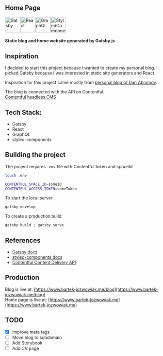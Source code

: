 ## Home Page

<div style="display: flex;">
  <img src="https://codingthesmartway.com/wp-content/uploads/2019/02/gatsby-logo.png" width="50" alt="Gatsby" />
  <img src="https://cdn.worldvectorlogo.com/logos/react.svg" width="50" alt="React" />
  <img src="https://upload.wikimedia.org/wikipedia/commons/thumb/1/17/GraphQL_Logo.svg/1024px-GraphQL_Logo.svg.png" width="50" alt="GraphQL" />
  <img src="https://hashnode.imgix.net/res/hashnode/image/upload/jbhiqodxlyhaqogfuqwy/1486104606.png?w=180&h=180&fit=crop&crop=entropy&auto=format,enhance&q=60" width="50" alt="StyledComponents" />
</div>

#### Static blog and home website generated by Gatsby.js

## Inspiration

I decided to start this project because I wanted to create my personal blog. I picked Gatsby because I was interested in static site generators and React.

Inspiration for this project came mostly from [personal blog of Dan Abramov](https://overreacted.io/).

The blog is connected with the API on Contentful. <br/>
[Contentful headless CMS](https://www.contentful.com/)

## Tech Stack:

- Gatsby
- React
- GraphQL
- styled-components

## Building the project

The project requires `.env` file with Contentful token and spaceId

```sh
touch .env
```

```sh
CONTENTFUL_SPACE_ID=someID
CONTENTFUL_ACCESS_TOKEN=someToken
```

To start the local server:

```sh
gatsby develop
```

To create a production build:

```sh
gatsby build ; gatsby serve
```

## References

- [Gatsby docs](https://www.gatsbyjs.org/docs/)
- [styled-components docs](https://www.styled-components.com/docs)
- [Contentful Content Delivery API](https://www.contentful.com/developers/docs/references/content-delivery-api/)

## Production

Blog is live at: [https://www.bartek-jozwowiak.me/blog](https://www.bartek-jozwowiak.me/blog)<br />
Home page is live at: [https://www.bartek-jozwowiak.me](https://www.bartek-jozwowiak.me)

## TODO

- [x] Improve meta tags
- [ ] Move blog to subdomain
- [ ] Add Storybook
- [ ] Add CV page
